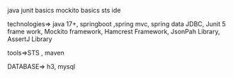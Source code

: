 java
junit basics
mockito basics
sts ide 

technologies=> java 17+, springboot ,spring mvc, spring data JDBC, Junit 5 frame work, Mockito framework,
Hamcrest Framework, JsonPah Library, AssertJ Library

tools=>STS , maven

DATABASE=> h3, mysql
